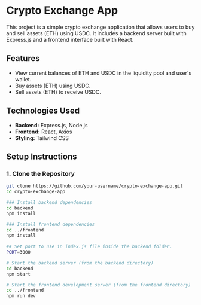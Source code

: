 # Crypto Exchange App

This project is a simple crypto exchange application that allows users to buy and sell assets (ETH) using USDC. It includes a backend server built with Express.js and a frontend interface built with React.

## Features

- View current balances of ETH and USDC in the liquidity pool and user's wallet.
- Buy assets (ETH) using USDC.
- Sell assets (ETH) to receive USDC.

## Technologies Used

- **Backend:** Express.js, Node.js
- **Frontend:** React, Axios
- **Styling:** Tailwind CSS

## Setup Instructions

### 1. Clone the Repository

```bash
git clone https://github.com/your-username/crypto-exchange-app.git
cd crypto-exchange-app

### Install backend dependencies
cd backend
npm install

### Install frontend dependencies
cd ../frontend
npm install
 
## Set port to use in index.js file inside the backend folder.
PORT=3000

# Start the backend server (from the backend directory)
cd backend
npm start

# Start the frontend development server (from the frontend directory)
cd ../frontend
npm run dev
